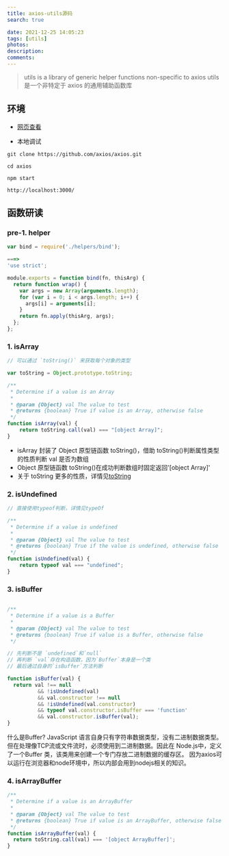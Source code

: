 ```yaml
---
title: axios-utils源码
search: true

date: 2021-12-25 14:05:23
tags: [utils]
photos:
description:
comments:
---
```


> utils is a library of generic helper functions non-specific to axios
> utils 是一个非特定于 axios 的通用辅助函数库

## 环境

-   [网页查看](https://github1s.com/axios/axios/blob/HEAD/CONTRIBUTING.md)

-   本地调试

```shell
git clone https://github.com/axios/axios.git

cd axios

npm start

http://localhost:3000/
```

## 函数研读

### pre-1\. helper

```js
var bind = require('./helpers/bind');

===>
'use strict';

module.exports = function bind(fn, thisArg) {
  return function wrap() {
    var args = new Array(arguments.length);
    for (var i = 0; i < args.length; i++) {
      args[i] = arguments[i];
    }
    return fn.apply(thisArg, args);
  };
};

```

### 1\. isArray

```js
// 可以通过 `toString()` 来获取每个对象的类型

var toString = Object.prototype.toString;

/**
 * Determine if a value is an Array
 *
 * @param {Object} val The value to test
 * @returns {boolean} True if value is an Array, otherwise false
 */
function isArray(val) {
    return toString.call(val) === "[object Array]";
}
```

-   isArray 封装了 Object 原型链函数 toString()，借助 toString()判断属性类型的性质判断 val 是否为数组
-   Object 原型链函数 toString()在成功判断数组时固定返回'[object Array]'
-   关于 toString 更多的性质，详情见[toString](../../JavaScript/toString.md)

### 2\. isUndefined

```js
// 直接使用typeof判断，详情见typeOf

/**
 * Determine if a value is undefined
 *
 * @param {Object} val The value to test
 * @returns {boolean} True if the value is undefined, otherwise false
 */
function isUndefined(val) {
    return typeof val === "undefined";
}
```

### 3\. isBuffer
```js

/**
 * Determine if a value is a Buffer
 *
 * @param {Object} val The value to test
 * @returns {boolean} True if value is a Buffer, otherwise false
 */

// 先判断不是 `undefined`和`null`
// 再判断 `val`存在构造函数，因为`Buffer`本身是一个类
// 最后通过自身的`isBuffer`方法判断

function isBuffer(val) {
  return val !== null 
          && !isUndefined(val) 
          && val.constructor !== null 
          && !isUndefined(val.constructor)
          && typeof val.constructor.isBuffer === 'function' 
          && val.constructor.isBuffer(val);
}

```
什么是Buffer?
JavaScript 语言自身只有字符串数据类型，没有二进制数据类型。
但在处理像TCP流或文件流时，必须使用到二进制数据。因此在 Node.js中，定义了一个Buffer 类，该类用来创建一个专门存放二进制数据的缓存区。
因为axios可以运行在浏览器和node环境中，所以内部会用到nodejs相关的知识。



### 4\. isArrayBuffer

```js
/**
 * Determine if a value is an ArrayBuffer
 *
 * @param {Object} val The value to test
 * @returns {boolean} True if value is an ArrayBuffer, otherwise false
 */
function isArrayBuffer(val) {
  return toString.call(val) === '[object ArrayBuffer]';
}

```
